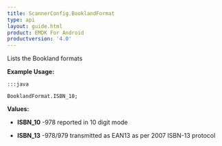 ```yaml
---
title: ScannerConfig.BooklandFormat
type: api
layout: guide.html
product: EMDK For Android
productversion: '4.0'
---
```



Lists the Bookland formats
 
 

**Example Usage:**
	
	:::java
	
	BooklandFormat.ISBN_10;
	


**Values:**

* **ISBN_10** -978 reported in 10 digit mode

* **ISBN_13** -978/979 transmitted as EAN13 as per 2007 ISBN-13 protocol










